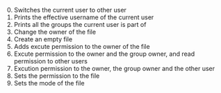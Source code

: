 0. Switches the current user to other user
1. Prints the effective username of the current user
2. Prints all the groups the current user is part of
3. Change the owner of the file
4. Create an empty file
5. Adds excute permission to the owner of the file
6. Excute permission to the owner and the group owner, and read permission to other users
7. Excution permission to the owner, the group owner and the other user 
8. Sets the permission to the file
9. Sets the mode of the file
